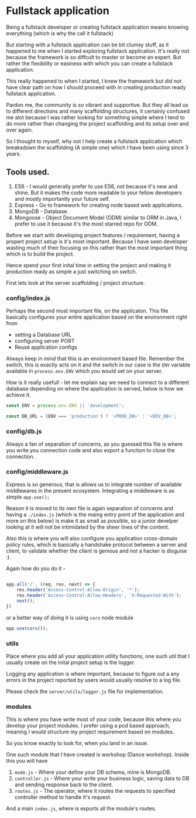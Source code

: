 # Fullstack application

Being a fullstack developer or creating fullstack application means knowing everything (which is why the call it fullstack)

But starting with a fullstack application can be bit clumsy stuff, as it happened to me when I started exploring fullstack application. It's really not because the framework is so diffcult to master or become an expert. But rather the flexibility or easiness with which you can create a fullstack application.

This really happened to when I started, I knew the framework but did not have clear path on how I should proceed with in creating production ready fullstack application.

Pardon me, the community is so vibrant and supportive. But they all lead us to different directions and many scaffolding structures, it certainly confused me alot because I was rather looking for something simple where I tend to do more rather than changing the project scaffolding and its setup over and over again.

So I thought to myself, why not I help create a fullstack application which breaksdown the scaffolding (A simple one) which I have been using since 3 years.

## Tools used.

1. ES6 - I would generally prefer to use ES6, not because it's new and shine. But it makes the code more readable to your fellow developers and mostly importantly your future self.
2. Express - Go to framework for creating node based web applications.
3. MongoDB - Database.
4. Mongoose - Object Document Model (ODM) similar to ORM in Java, I prefer to use it because it's the most starred repo for ODM.

Before we start with developing project features / requirement, having a propert project setup is it's most important. Because I have seen developer wasting much of their focusing on this rather than the most important thing which is to build the project.

Hence spend your first inital time in setting the project and making it production ready as simple a just switching on switch.

First lets look at the server scaffolding / project structure.

### config/index.js

Perhaps the second most important file, on the applicaton. This file basically configures your entire application based on the environment right from 

- setting a Database URL
- configuring server PORT
- Reuse application configs

Always keep in mind that this is an environment based file. Remember the switch, this is exactly acts on it and the switch in our case is the `ENV` variable available in `process.env.ENV` which you would set on your server.

How is it really usefull - let me explain say we need to connect to a different database depending on where the application is served, below is how we achieve it.

```javascript
const ENV = process.env.ENV || 'development';

const DB_URL = (ENV === 'production') ? '<PROD_DB>' : '<DEV_DB>';
```

### config/db.js

Always a fan of separation of concerns, as you guessed this file is where you write you connection code and also export a function to close the connection.

### config/middleware.js

Express is so generous, that is allows us to integrate number of available middlewares in the present ecosystem. Integrating a middleware is as simple `app.use();`

Reason it is moved to its own file is again separation of concerns and having a `./index.js` (which is the maing entry point of the application and more on this below) is make it as small as possible, so a junior develper looking at it will not be intimidated by the sheer lines of the content.

Also this is where you will also configure you application cross-domain policy rules, which is basically a handshake protocol between a server and client, to validate whether the client is genious and not a hacker is disguise :).

Again how do you do it - 

```javascript

app.all('/', (req, res, next) => {
    res.header('Access-Control-Allow-Origin', '*');
    res.header('Access-Control-Allow-Headers', 'X-Requested-With');
    next();
})
``` 
or a better way of doing it is using `cors` node module

```javascript
app.use(cors());
```

### utils

Place where you add all your application utility functions, one such util that I usually create on the inital project setup is the logger.

Logging any application is where important, because to figure out a any errors in the project reported by users would usually resolve to a log file.

Please check the `server/utils/logger.js` file for implementation.

### modules

This is where you have write most of your code, because this where you develop your project modules. I prefer using a pod based approach, meaning I would structure my project requirement based on modules.

So you know exactly to look for, when you land in an issue.

One such module that I have created is workshop (Dance workshop). Inside this you will have

1. `mode.js` - Where your define your DB schema, mine is MongoDB.
2. `controller.js` - Where your write your business logic, saving data to DB and sending response back to the client.
3. `routes.js` - The operator, where it routes the requests to specified controller method to handle it's request.

And a main `index.js`, where is exports all the module's routes.

